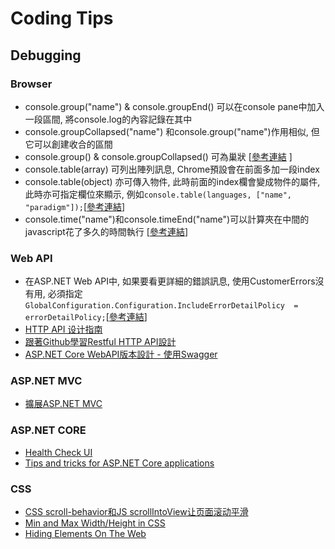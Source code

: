 # Coding Tips

## Debugging

### Browser
 * console.group("name") & console.groupEnd() 可以在console pane中加入一段區間, 將console.log的內容記錄在其中
 * console.groupCollapsed("name") 和console.group("name")作用相似, 但它可以創建收合的區間
 * console.group() & console.groupCollapsed() 可為巢狀 [[參考連結](https://blog.mariusschulz.com/2014/11/25/advanced-javascript-logging-using-console-group) ]
 * console.table(array) 可列出陣列訊息, Chrome預設會在前面多加一段index  
 * console.table(object) 亦可傳入物件, 此時前面的index欄會變成物件的屬件, 此時亦可指定欄位來顯示, 例如```console.table(languages, ["name", "paradigm"]);```[[參考連結](https://blog.mariusschulz.com/2013/11/13/advanced-javascript-debugging-with-consoletable)]
 * console.time("name")和console.timeEnd("name")可以計算夾在中間的javascript花了多久的時間執行 [[參考連結](https://blog.mariusschulz.com/2013/11/22/measuring-execution-times-in-javascript-with-consoletime)] 
 
 
### Web API

 * 在ASP.NET Web API中, 如果要看更詳細的錯誤訊息, 使用CustomerErrors沒有用, 必須指定```GlobalConfiguration.Configuration.IncludeErrorDetailPolicy 
    = errorDetailPolicy;```[[參考連結](http://lostechies.com/jimmybogard/2012/04/18/custom-errors-and-error-detail-policy-in-asp-net-web-api/)]
 * [HTTP API 设计指南](https://github.com/ZhangBohan/http-api-design-ZH_CN)
 * [跟著Github學習Restful HTTP API設計](http://www.codeceo.com/article/learn-restful-http-api-design.html)
 * [ASP.NET Core WebAPI版本設計 - 使用Swagger](https://dejanstojanovic.net/aspnet/2018/november/setting-up-swagger-to-support-versioned-api-endpoints-in-aspnet-core/?utm_source=csharpdigest&utm_medium=rss&utm_campaign=featured)

### ASP.NET MVC
 
 * [擴展ASP.NET MVC](http://www.codeceo.com/article/8-tips-aspnet-mvc.html)
 
 ### ASP.NET CORE
 
 * [Health Check UI](https://marcus116.blogspot.com/2019/05/netcore-aspnet-core-health-check-ui.html)
 * [Tips and tricks for ASP.NET Core applications](https://dusted.codes/advanced-tips-and-tricks-for-aspnet-core-applications)

### CSS

 * [CSS scroll-behavior和JS scrollIntoView让页面滚动平滑](https://www.zhangxinxu.com/wordpress/2018/10/scroll-behavior-scrollintoview-%e5%b9%b3%e6%bb%91%e6%bb%9a%e5%8a%a8/)
 * [Min and Max Width/Height in CSS](https://ishadeed.com/article/min-max-css/)
 * [Hiding Elements On The Web](https://ishadeed.com/article/hiding-web/)
